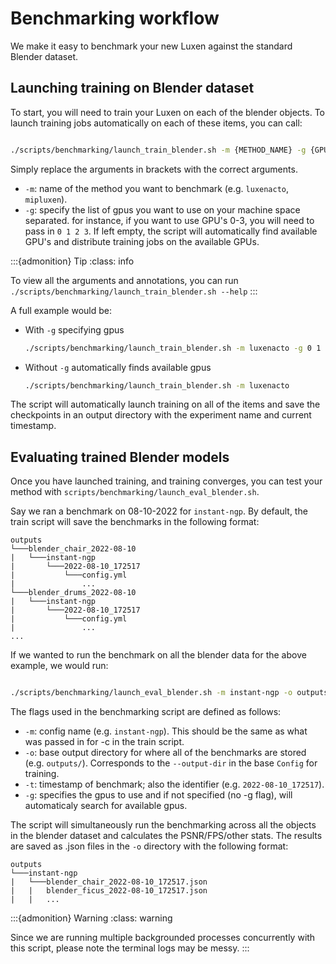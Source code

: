 # Benchmarking workflow

We make it easy to benchmark your new Luxen against the standard Blender dataset.

## Launching training on Blender dataset

To start, you will need to train your Luxen on each of the blender objects.
To launch training jobs automatically on each of these items, you can call:

```bash

./scripts/benchmarking/launch_train_blender.sh -m {METHOD_NAME} -g {GPU_LIST}
```

Simply replace the arguments in brackets with the correct arguments.

- `-m`: name of the method you want to benchmark (e.g. `luxenacto`, `mipluxen`).
- `-g`: specify the list of gpus you want to use on your machine space separated. for instance, if you want to use GPU's 0-3, you will need to pass in `0 1 2 3`. If left empty, the script will automatically find available GPU's and distribute training jobs on the available GPUs.
  
:::{admonition} Tip
:class: info

To view all the arguments and annotations, you can run `./scripts/benchmarking/launch_train_blender.sh --help`
  :::


A full example would be:

- With `-g` specifying gpus
    ```bash
    ./scripts/benchmarking/launch_train_blender.sh -m luxenacto -g 0 1 2 3
    ```

- Without `-g` automatically finds available gpus
    ```bash
    ./scripts/benchmarking/launch_train_blender.sh -m luxenacto
    ```

The script will automatically launch training on all of the items and save the checkpoints in an output directory with the experiment name and current timestamp.

## Evaluating trained Blender models

Once you have launched training, and training converges, you can test your method with `scripts/benchmarking/launch_eval_blender.sh`.

Say we ran a benchmark on 08-10-2022 for `instant-ngp`. By default, the train script will save the benchmarks in the following format:

```
outputs
└───blender_chair_2022-08-10
|   └───instant-ngp
|       └───2022-08-10_172517
|           └───config.yml
|               ...
└───blender_drums_2022-08-10
|   └───instant-ngp
|       └───2022-08-10_172517
|           └───config.yml
|               ...
...
```

If we wanted to run the benchmark on all the blender data for the above example, we would run:

```bash

./scripts/benchmarking/launch_eval_blender.sh -m instant-ngp -o outputs/ -t 2022-08-10_172517   
```

The flags used in the benchmarking script are defined as follows:

- `-m`: config name (e.g. `instant-ngp`). This should be the same as what was passed in for -c in the train script.
- `-o`: base output directory for where all of the benchmarks are stored (e.g. `outputs/`). Corresponds to the `--output-dir` in the base `Config` for training.
- `-t`: timestamp of benchmark; also the identifier (e.g. `2022-08-10_172517`).
- `-g`: specifies the gpus to use and if not specified (no -g flag), will automaticaly search for available gpus.

The script will simultaneously run the benchmarking across all the objects in the blender dataset and calculates the PSNR/FPS/other stats. The results are saved as .json files in the `-o` directory with the following format:

```
outputs
└───instant-ngp
|   └───blender_chair_2022-08-10_172517.json
|   |   blender_ficus_2022-08-10_172517.json
|   |   ...
```

:::{admonition} Warning
:class: warning

Since we are running multiple backgrounded processes concurrently with this script, please note the terminal logs may be messy.
  :::